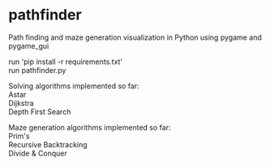 # pathfinder
Path finding and maze generation visualization in Python using pygame and pygame_gui  
  
run 'pip install -r requirements.txt'  
run pathfinder.py  
  
Solving algorithms implemented so far:  
Astar  
Dijkstra  
Depth First Search  
  
Maze generation algorithms implemented so far:  
Prim's  
Recursive Backtracking  
Divide & Conquer  
